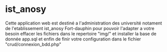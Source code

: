 # ist_anosy
Cette application web est destiné a l'administration des université notament de l'etablissement ist_anosy Fort-dauphin
pour pouvoir l'adapter a votre besoin effacer les fichiers dans le repertoire "img/" et installer la base de donnée app.sql et enfin de finir votre configuration dans le fichier "crud/connexion_bdd.php"
